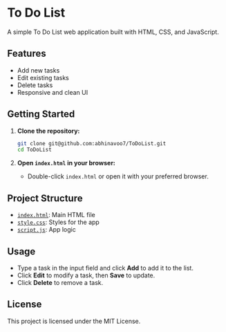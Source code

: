 # To Do List

A simple To Do List web application built with HTML, CSS, and JavaScript.

## Features

- Add new tasks
- Edit existing tasks
- Delete tasks
- Responsive and clean UI

## Getting Started

1. **Clone the repository:**

   ```sh
   git clone git@github.com:abhinavoo7/ToDoList.git
   cd ToDoList
   ```

2. **Open `index.html` in your browser:**
   - Double-click `index.html` or open it with your preferred browser.

## Project Structure

- [`index.html`](index.html): Main HTML file
- [`style.css`](style.css): Styles for the app
- [`script.js`](script.js): App logic

## Usage

- Type a task in the input field and click **Add** to add it to the list.
- Click **Edit** to modify a task, then **Save** to update.
- Click **Delete** to remove a task.

## License

This project is licensed under the MIT License.
